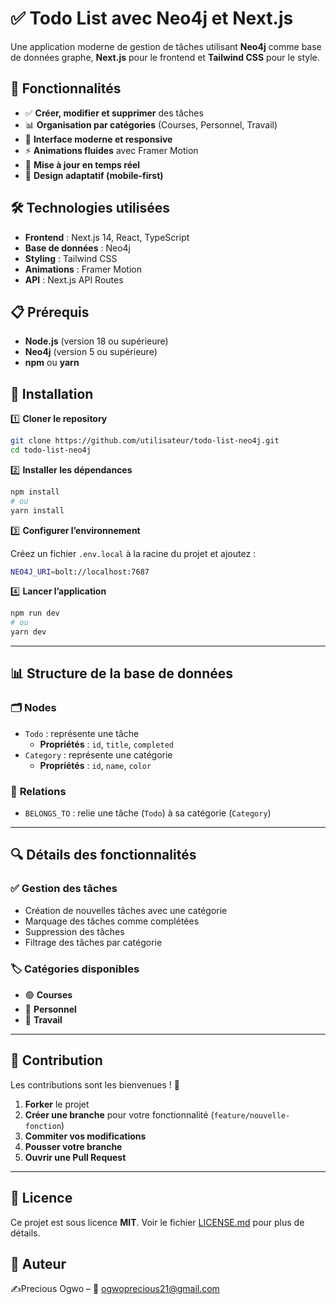 

# ✅ **Todo List avec Neo4j et Next.js**  

Une application moderne de gestion de tâches utilisant **Neo4j** comme base de données graphe, **Next.js** pour le frontend et **Tailwind CSS** pour le style.  

## 🌟 **Fonctionnalités**  

- ✅ **Créer, modifier et supprimer** des tâches  
- 📊 **Organisation par catégories** (Courses, Personnel, Travail)  
- 🎨 **Interface moderne et responsive**  
- ⚡ **Animations fluides** avec Framer Motion  
- 🔄 **Mise à jour en temps réel**  
- 📱 **Design adaptatif (mobile-first)**  

## 🛠 **Technologies utilisées**  

- **Frontend** : Next.js 14, React, TypeScript  
- **Base de données** : Neo4j  
- **Styling** : Tailwind CSS  
- **Animations** : Framer Motion  
- **API** : Next.js API Routes  

## 📋 **Prérequis**  

- **Node.js** (version 18 ou supérieure)  
- **Neo4j** (version 5 ou supérieure)  
- **npm** ou **yarn**  

## 🚀 **Installation**  

1️⃣ **Cloner le repository**  

```sh
git clone https://github.com/utilisateur/todo-list-neo4j.git
cd todo-list-neo4j
```

2️⃣ **Installer les dépendances**  

```sh
npm install 
# ou 
yarn install
```

3️⃣ **Configurer l’environnement**  

Créez un fichier `.env.local` à la racine du projet et ajoutez :  

```sh
NEO4J_URI=bolt://localhost:7687
```

4️⃣ **Lancer l’application**  

```sh
npm run dev
# ou
yarn dev
```

---

## 📊 **Structure de la base de données**  

### 🗂 **Nodes**  

- `Todo` : représente une tâche  
  - **Propriétés** : `id`, `title`, `completed`  
- `Category` : représente une catégorie  
  - **Propriétés** : `id`, `name`, `color`  

### 🔗 **Relations**  

- `BELONGS_TO` : relie une tâche (`Todo`) à sa catégorie (`Category`)  

---

## 🔍 **Détails des fonctionnalités**  

### ✅ **Gestion des tâches**  

- Création de nouvelles tâches avec une catégorie  
- Marquage des tâches comme complétées  
- Suppression des tâches  
- Filtrage des tâches par catégorie  

### 🏷 **Catégories disponibles**  

- 🟢 **Courses**  
- 🔵 **Personnel**  
- 🔴 **Travail**  

---

## 🤝 **Contribution**  

Les contributions sont les bienvenues ! 🎉  

1. **Forker** le projet  
2. **Créer une branche** pour votre fonctionnalité (`feature/nouvelle-fonction`)  
3. **Commiter vos modifications**  
4. **Pousser votre branche**  
5. **Ouvrir une Pull Request**  

---

## 📝 **Licence**  

Ce projet est sous licence **MIT**. Voir le fichier [LICENSE.md](LICENSE.md) pour plus de détails.  

## 👥 **Auteur**  

✍️Precious Ogwo – 📧 ogwoprecious21@gmail.com 


